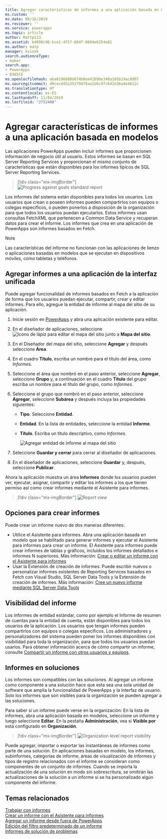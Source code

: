 ```yaml
---
title: Agregar características de informes a una aplicación basada en modelos
ms.custom: ''
ms.date: 08/16/2019
ms.reviewer: ''
ms.service: powerapps
ms.topic: article
author: Mattp123
ms.assetid: b4098c96-bce1-4f57-804f-8694e6254e81
ms.author: matp
manager: kvivek
search.audienceType:
- maker
search.app:
- PowerApps
- D365CE
ms.openlocfilehash: aba6196680d674b8ee42096e340a105b19ac8d07
ms.sourcegitcommit: d9cecdd5a35279d78aa1b6c9fc642e36a4e4612c
ms.translationtype: HT
ms.contentlocale: es-ES
ms.lasthandoff: 11/04/2019
ms.locfileid: "2752408"
---
```

# <a name="add-reporting-features-to-your-model-driven-app"></a>Agregar características de informes a una aplicación basada en modelos

Las aplicaciones PowerApps pueden incluir informes que proporcionen información de negocio útil al usuario. Estos informes se basan en SQL Server Reporting Services y proporcionan el mismo conjunto de características que están disponibles para los informes típicos de SQL Server Reporting Services.

> [!div class="mx-imgBorder"] 
> ![](media/progress-against-goals-report.png "Progress against goals standard report")

Los informes del sistema están disponibles para todos los usuarios. Los usuarios que crean o poseen informes pueden compartirlos con equipos o colegas específicos, o pueden ponerlos a disposición de la organización para que todos los usuarios puedan ejecutarlos. Estos informes usan consultas FetchXML que pertenecen a Common Data Service y recuperan datos para crear el informe. Los informes que crea en una aplicación de PowerApps son informes basados en Fetch.

> [!NOTE]
> Las características del informe no funcionan con las aplicaciones de lienzo o aplicaciones basadas en modelos que se ejecutan en dispositivos móviles, como tabletas y teléfonos. 

<!-- Reports can be built in either of the following ways.

- From a model-driven app using the report wizard. More information: [Create or edit a report using the Report Wizard](/dynamics365/customer-engagement/basics/create-edit-copy-report-wizard) 
- Create custom reports using SQL Server Data Tools and Report Authoring Extensions. More information: [Reporting and Analytics Guide](/dynamics365/customer-engagement/analytics/reporting-analytics-with-dynamics-365)  -->


## <a name="add-reporting-to-a-unified-interface-app"></a>Agregar informes a una aplicación de la interfaz unificada
Puede agregar funcionalidad de informes basados en Fetch a la aplicación de forma que los usuarios puedan ejecutar, compartir, crear y editar informes. Para ello, agregue la entidad de informe al mapa del sitio de su aplicación. 

1. Inicie sesión en [PowerApps](https://make.powerapps.com/?utm_source=padocs&utm_medium=linkinadoc&utm_campaign=referralsfromdoc) y abra una aplicación existente para editar. 
2. En el diseñador de aplicaciones, seleccione ![Icono de lápiz para editar el mapa del sitio](media/ccf-pencil-icon.png) junto a **Mapa del sitio**. 
3. En el Diseñador del mapa del sitio, seleccione **Agregar** y después seleccione **Área**. 
4. En el cuadro **Título**, escriba un nombre para el título del área, como *Informes*. 
5. Seleccione el área que nombró en el paso anterior, seleccione **Agregar**, seleccione **Grupo** y, a continuación en el cuadro **Título** del grupo escriba un nombre para el título del grupo, como *Informes*. 
6. Seleccione el grupo que nombró en el paso anterior, seleccione **Agregar**, seleccione **Subárea** y después incluya las propiedades siguientes: 

   - **Tipo**. Seleccione **Entidad**.
   - **Entidad**. En la lista de entidades, seleccione la entidad **Informe**.  
   - **Título**. Escriba un título descriptivo, como *Informes*.

      ![Agregar entidad de informe al mapa del sitio](media/report-entity-sitemap.png)

7. Seleccione **Guardar y cerrar** para cerrar al diseñador de aplicaciones. 


8. En el diseñador de aplicaciones, seleccione **Guardar** y, después, seleccione **Publicar**.

Ahora la aplicación muestra un área **Informes** donde los usuarios pueden ver, ejecutar, asignar, compartir y editar los informes a los que tienen permiso así como crear informes mediante el Asistente para informes. 

> [!div class="mx-imgBorder"] 
> ![](media/report-feature-in-app.png "Report view")

## <a name="options-for-creating-new-reports"></a>Opciones para crear informes
Puede crear un informe nuevo de dos maneras diferentes:
- Utilice el Asistente para informes. Abra una aplicación basada en modelo que se habilitado para generar informes y ejecutar el Asistente para informes para crear un informe. El Asistente para informes puede crear informes de tablas y gráficos, incluidos los informes detallados e informes N superiores. Más información: [Crear o editar un informe con el Asistente para informes](../../user/create-report-with-wizard.md) 
- Usar la Extensión de creación de informes. Puede escribir nuevos o personalizar informes existentes de Reporting Services basados en Fetch con Visual Studio, SQL Server Data Tools y la Extensión de creación de informes. Más información: [Cree un nuevo informe mediante SQL Server Data Tools](/dynamics365/customer-engagement/analytics/create-a-new-report-using-sql-server-data-tools)

## <a name="report-visibility"></a>Visibilidad del informe
Los informes de entidad estándar, como por ejemplo el Informe de resumen de cuentas para la entidad de cuenta, están disponibles para todos los usuarios de la aplicación. Los usuarios que tengan informes pueden compartirlos con equipos o colegas específicos. Los administradores y personalizadores del sistema pueden poner los informes disponibles con visibilidad para toda la organización, para que todos los usuarios puedan usarlos. Para obtener información acerca de cómo compartir un informe, consulte [Compartir un informe con otros usuarios y equipos](../../user/work-with-reports.md#share-a-report-with-other-users-or-teams). 

## <a name="reports-in-solutions"></a>Informes en soluciones
Los informes son compatibles con las soluciones. Al agregar un informe como componente a una solución hace que esta sea una sola unidad de software que amplía la funcionalidad de PowerApps y la interfaz de usuario. Solo los informes que son visibles para la organización se pueden agregar a las soluciones.

Para saber si un informe puede verse en la organización: En la lista de informes, abra una aplicación basada en modelos, seleccione un informe y luego seleccione **Editar**. En la pestaña **Administración**, vea si **Visible por** está configurado en **Organización**. 

> [!div class="mx-imgBorder"] 
> ![](media/report-scope.png "Organization level report visibility")

Puede agregar, importar o exportar las instantáneas de informes como parte de una solución. En aplicaciones basadas en modelo, los informes, subinformes, categorías de informe, áreas de visualización de informes y tipos de registro relacionados con el informe se consideran como componentes de un conjunto de informes. Cuando se importa la actualización de una solución en modo sin sobrescritura, se omitirán las actualizaciones de la solución a un informe si se ha personalizado algún componente del informe.

## <a name="related-topics"></a>Temas relacionados
[Trabajar con informes](/powerapps/user/work-with-reports)<br/>
[Crear un informe con el Asistente para informes](/powerapps/user/create-report-with-wizard)<br/>
[Agregar un informe desde fuera de PowerApps](/powerapps/user/add-existing-report)<br/>
[Edición del filtro predeterminado de un informe](/powerapps/user/edit-report-filter)<br/>
[Informes de solución de problemas](/powerapps/user/troubleshoot-reports)
